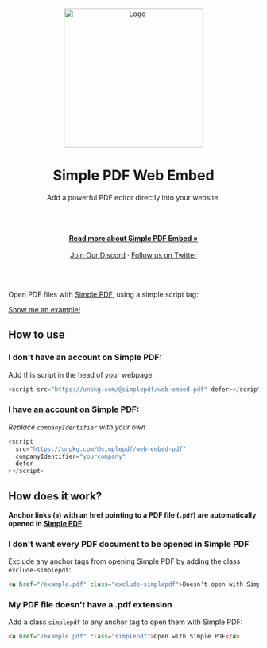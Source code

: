</br>
</br>
<div align="center">
  <a href="https://simplepdf.eu" target="_blank">
  <picture>
    <source media="(prefers-color-scheme: dark)" srcset="https://cdn.simplepdf.eu/simple-pdf/assets/simplepdf-github-white.png">
    <img src="https://cdn.simplepdf.eu/simple-pdf/assets/simplepdf-github.png" width="280" alt="Logo"/>
  </picture>
  </a>
</div>
<h1 align="center">Simple PDF Web Embed</h1>
<div align="center">
Add a powerful PDF editor directly into your website.
</div>
</br>
</br>
<p align="center">
<br/>
<a href="https://simplepdf.eu/embed" rel="dofollow"><strong>Read more about Simple PDF Embed »</strong></a>
<br/>
<br/>
<a href="https://discord.gg/TvRFMCTN">Join Our Discord</a>
  ·
<a href="https://twitter.com/simple_pdf">Follow us on Twitter</a>
</p>
<br/>
<br/>

Open PDF files with [Simple PDF](https://simplepdf.eu), using a simple script tag:

[Show me an example!](https://replit.com/@bendersej/Simple-PDF-Embed-Web)

## How to use

### I don't have an account on Simple PDF:

Add this script in the head of your webpage:

```javascript
<script src="https://unpkg.com/@simplepdf/web-embed-pdf" defer></script>
```

### I have an account on Simple PDF:

_Replace `companyIdentifier` with your own_

```javascript
<script
  src="https://unpkg.com/@simplepdf/web-embed-pdf"
  companyIdentifier="yourcompany"
  defer
></script>
```

## How does it work?

**Anchor links (`a`) with an href pointing to a PDF file (`.pdf`) are automatically opened in [Simple PDF](https://simplepdf.eu)**

### I don't want every PDF document to be opened in Simple PDF

Exclude any anchor tags from opening Simple PDF by adding the class `exclude-simplepdf`:

```html
<a href="/example.pdf" class="exclude-simplepdf">Doesn't open with Simple PDF</a>
```

### My PDF file doesn't have a .pdf extension

Add a class `simplepdf` to any anchor tag to open them with Simple PDF:

```html
<a href="/example.pdf" class="simplepdf">Open with Simple PDF</a>
```
